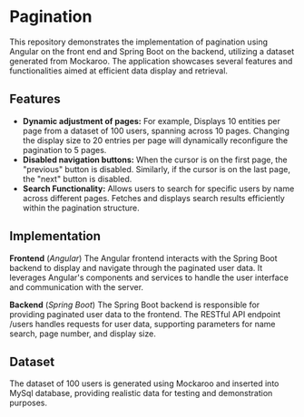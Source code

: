 # Pagination
This repository demonstrates the implementation of pagination using Angular on the front end and Spring Boot on the backend, utilizing a dataset generated from Mockaroo. The application showcases several features and functionalities aimed at efficient data display and retrieval.

## Features
* **Dynamic adjustment of pages:** For example, Displays 10 entities per page from a dataset of 100 users, spanning across 10 pages. Changing the display size to 20 entries per page will dynamically reconfigure the pagination to 5 pages.
* **Disabled navigation buttons:** When the cursor is on the first page, the "previous" button is disabled. Similarly, if the cursor is on the last page, the "next" button is disabled.
* **Search Functionality:** Allows users to search for specific users by name across different pages. Fetches and displays search results efficiently within the pagination structure. 

## Implementation
**Frontend** (*Angular*)
The Angular frontend interacts with the Spring Boot backend to display and navigate through the paginated user data. It leverages Angular's components and services to handle the user interface and communication with the server.

**Backend** (*Spring Boot*)
The Spring Boot backend is responsible for providing paginated user data to the frontend. The RESTful API endpoint /users handles requests for user data, supporting parameters for name search, page number, and display size.

## Dataset 
The dataset of 100 users is generated using Mockaroo and inserted into MySql database, providing realistic data for testing and demonstration purposes.
